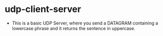 # udp-client-server

- This is a basic UDP Server, where you send a DATAGRAM containing a lowercase phrase and it returns the sentence 
in uppercase.
